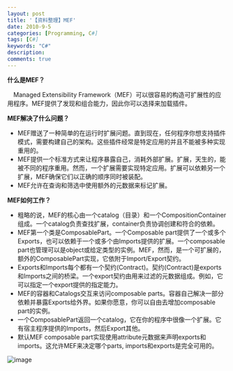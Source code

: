 ```yaml
---
layout: post
title: '【资料整理】MEF'
date: 2010-9-5
categories: [Programming, C#]
tags: [C#]
keywords: "C#"
description: 
comments: true
---
```

**什么是MEF？**

　Managed Extensibility Framework（MEF）可以很容易的构造可扩展性的应用程序。MEF提供了发现和组合能力，因此你可以选择来加载插件。

**MEF解决了什么问题？**

- MEF赠送了一种简单的在运行时扩展问题。直到现在，任何程序你想支持插件模式，需要构建自己的架构。这些插件经常是特定应用的并且不能被多种实现重用的。
- MEF提供一个标准方式来让程序暴露自己，消耗外部扩展。扩展，天生的，能被不同的程序重用。然而，一个扩展需要实现特定应用。扩展可以依赖另一个扩展，MEF确保它们以正确的顺序同时被装配。
- MEF允许在查询和筛选中使用额外的元数据来标记扩展。

**MEF如何工作？**

- 粗略的说，MEF的核心由一个catalog（目录）和一个CompositionContainer组成。一个catalog负责查找扩展，container负责协调创建和符合的依赖。
- MEF第一个类是ComposablePart。一个Composable part提供了一个或多个Exports，也可以依赖于一个或多个由Imports提供的扩展。一个composable part也管理可以是object或给定类型的实例。MEF，然而，是一个可扩展的，额外的ComposablePart实现，它依附于Import/Export契约。
- Exports和Imports每个都有一个契约(Contract)。契约(Contract)是exports和Imports之间的桥梁。一个export契约由用来过滤的元数据组成。例如，它可以指定一个export提供的指定能力。
- MEF的容器和Catalogs交互来访问composable parts。容器自己解决一部分依赖并暴露Exports给外界。如果你愿意，你可以自由去增加composable part的实例。
- 一个ComposablePart返回一个catalog，它在你的程序中很像一个扩展。它有宿主程序提供的Imports，然后Export其他。
- 默认MEF composable part实现使用attribute元数据来声明exports和imports。这允许MEF来决定哪个parts, imports和exports是完全可用的。

![image](/images/legacy/2010/09/FileDownload.aspx?ProjectName=MEF&DownloadId=50697)
